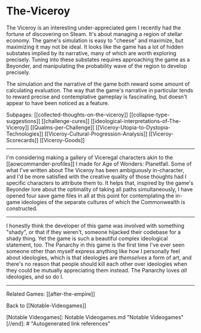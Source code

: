 # The-Viceroy

The Viceroy is an interesting under-appreciated gem I recently had the fortune of discovering on Steam.  It's about managing a region of stellar economy.  The game's simulation is easy to "cheese" and maximize, but maximizing it may not be ideal.  It looks like the game has a lot of hidden substates implied by its narrative, many of which are worth exploring precisely.  Tuning into these substates requires approaching the game as a Beyonder, and manipulating the probability wave of the region to develop precisely.

The simulation and the narrative of the game both reward some amount of calculating evaluation.  The way that the game's narrative in particular tends to reward precise and contemplative gameplay is fascinating, but doesn't appear to have been noticed as a feature.

Subpages:
[[collected-thoughts-on-the-viceroy]]
[[collapse-type-suggestions]]
[[challenge-cures]]
[[ideological-interpretations-of-The-Viceroy]]
[[Qualms-per-Challenge]]
[[Viceroy-Utopia-to-Dystopia-Technologies]]
[[Viceroy-Cultural-Progression-Analysis]]
[[Viceroy-Scorecards]]
[[Viceroy-Goods]]

---
I'm considering making a gallery of Viceregal characters akin to the [[aowcommander-profiles]] I made for Age of Wonders: Planetfall.  Some of what I've written about The Viceroy has been ambiguously in-character, and I'd be more satisfied with the creative quality of those thoughts had I specific characters to attribute them to.  It helps that, inspired by the game's Beyonder lore about the optimality of taking all paths simultaneously, I have opened four save game files in all at this point for contemplating the in-game ideologies of the separate cultures of which the Commonwealth is constructed.

---
I honestly think the developer of this game was involved with something "shady", or that if they weren't, someone hijacked their codebase for a shady thing.  Yet the game is such a beautiful complex ideological statement, too.  The Panarchy in this game is the first time I've ever seen someone other than myself express anything like how I personally feel about ideologies, which is that ideologies are *themselves* a form of art, and there's no reason that people should kill each other over ideologies when they could be mutually appreciating them instead.  The Panarchy loves *all* ideologies, and so do I.

---

Related Games:
[[after-the-empire]]

Back to [[Notable-Videogames]]


[//begin]: # "Autogenerated link references for markdown compatibility"
[Collected Thoughts on The Viceroy]: collected-thoughts-on-the-viceroy.md "Collected Thoughts on The Viceroy"
[Collapse Type Suggestions]: collapse-type-suggestions.md "Collapse Type Suggestions"
[Challenge Cures]: challenge-cures.md "Challenge Cures"
[Ideological Interpretations of The Viceroy]: ideological-interpretations-of-The-Viceroy.md "Ideological Interpretations of The Viceroy"
[After the Empire]: after-the-empire.md "After the Empire"
[Notable Videogames]: Notable Videogames.md "Notable Videogames"
[//end]: # "Autogenerated link references"